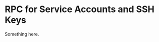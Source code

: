 [title]: # (RPC for Service Accounts and SSH Keys)
[tags]: # (XXX)
[priority]: # (3112)
# RPC for Service Accounts and SSH Keys
Something here.
